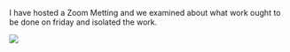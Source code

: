 I have hosted a Zoom Metting and we examined about what work ought to be done on friday and isolated the work.  

![](https://github.com/annie0sc/gdp_health_app/blob/master/Design%20Data/Zoom_Meeting.png)
